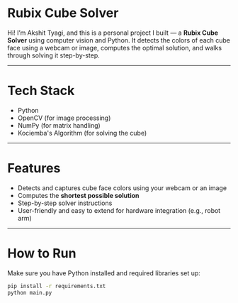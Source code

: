 # Rubix Cube Solver

Hi! I’m Akshit Tyagi, and this is a personal project I built — a **Rubix Cube Solver** using computer vision and Python. It detects the colors of each cube face using a webcam or image, computes the optimal solution, and walks through solving it step-by-step.

---

# Tech Stack
- Python
- OpenCV (for image processing)
- NumPy (for matrix handling)
- Kociemba's Algorithm (for solving the cube)

---

# Features
- Detects and captures cube face colors using your webcam or an image
- Computes the **shortest possible solution**
- Step-by-step solver instructions
- User-friendly and easy to extend for hardware integration (e.g., robot arm)

---

# How to Run

Make sure you have Python installed and required libraries set up:

```bash
pip install -r requirements.txt
python main.py
